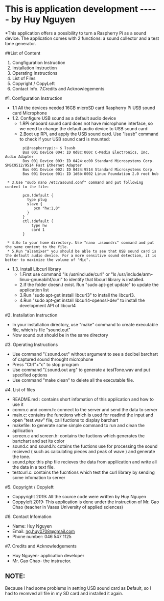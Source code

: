 # This is application development  ----- by Huy Nguyen

*This application offers a possibility to turn a Raspherry Pi as a sound
device. The application comes with 2 functions: a sound collector and a test tone generator.

##List of Content
   1. Congfiguration Instruction
   2. Installation Instruction
   3. Operating Instructions
   4. List of Files
   5. Copyright / CopyLeft
   6. Contact Info.
   7.Credits and Acknowlegements


#1. Configuration Instruction
  * 1.1 All the devices needed
     16GB microSD card 
     Raspherry Pi
     USB sound card
     Microphone
  * 1.2. Configure USB sound as a default audio device
     * 1.RPi onboard sound card does not have microphone interface, so we need to change the default audio device to USB sound card
     * 2.Boot up RPi, and apply the USB sound card. Use "lsusb" command to check if your USB sound card is mounted:
```
        pi@raspberrypi:~ $ lsusb
        Bus 001 Device 004: ID 0d8c:000c C-Media Electronics, Inc. Audio Adapter
        Bus 001 Device 003: ID 0424:ec00 Standard Microsystems Corp. SMSC9512/9514 Fast Ethernet Adapter
        Bus 001 Device 002: ID 0424:9514 Standard Microsystems Corp.
        Bus 001 Device 001: ID 1d6b:0002 Linux Foundation 2.0 root hub
```
     * 3.Use "sudo nano /etc/asound.conf" command and put following content to the file:
```
        pcm.!default {
          type plug
          slave {
             pcm "hw:1,0"
          }
        }
        ctl.!default {
            type hw
            card 1
        }
```
     * 4.Go to your home directory. Use "nano .asoundrc" command and put the same content to the file.
     * 5.Run "alsamixer" you should be able to see that USB sound card is the default audio device. For a more sensitive sound detection, it is better to maximize the volume of "Mic".
  * 1.3. Install Libcurl library
     * 1.First use command "ls /usr/include/curl" or "ls /usr/include/arm-linux-gnueabihf/curl" to identify that libcurl library is installed.
     * 2.If the folder doesn.t exist. Run "sudo apt-get update" to update the application list
     * 3.Run "sudo apt-get install libcurl3" to install the libcurl3.
     * 4.Run "sudo apt-get install libcurl4-openssl-dev" to install the development API of libcurl4

#2. Installation Instruction
  * In your installation directory, use "make" command to create executable file, which is file "sound.out"
  * Now sound.out should be in the same directory

#3. Operating Instructions
  * Use command "/.sound.out" without argument to see a decibel barchart of captured sound throught microphone
  * Press "Ctrl"+"c" to stop program
  * Use command "/.sound.out arg" to generate a testTone.wav  and put specified options
  * Use command "make clean" to delete all the executable file.

#4. List of files
  * README.md : contains short infomation of this application and how to use it
  * comm.c and comm.h: connect to the server and send the data to server
  * main.c: contains the functions which is used for readind the input and open "test.wav" file, call fuctions to display barchart
  * makefile: to generate some simple command to run and clean the apllication
  * screen.c and screen.h: contains the fuctions which generates the bartchart and set its color
  * sound.c and sound.h:  cotains the fuctions use for processing the sound recieved ( such as calculating pieces and peak of wave ) and generate the tone.
  * sound.php: this php file recieves the data from appllication and write all the data in a text file.
  * testcurl.c: contains the fucntions which test the curl library by sending some infomation to server

#5. Copyright / Copyleft
  * Coppyright 2019: All the source code were written  by Huy Nguyen
  * Coppyleft 2019: This application is done under the instruction of Mr. Gao Chao (teacher in Vaasa University of applied sciences)

#6. Contact Infomation 
  * Name:  Huy Nguyen
  * Email: ng.huy0708@gmail.com
  * Phone number: 046 547 1125

#7. Credits and Acknowledgements
  * Huy Nguyen- application developer
  * Mr. Gao Chao- the instructor.

## NOTE:
   Because I had some problems in setting USB sound card as Default, so I had to reomved all file in my SD card and installed it again.    
